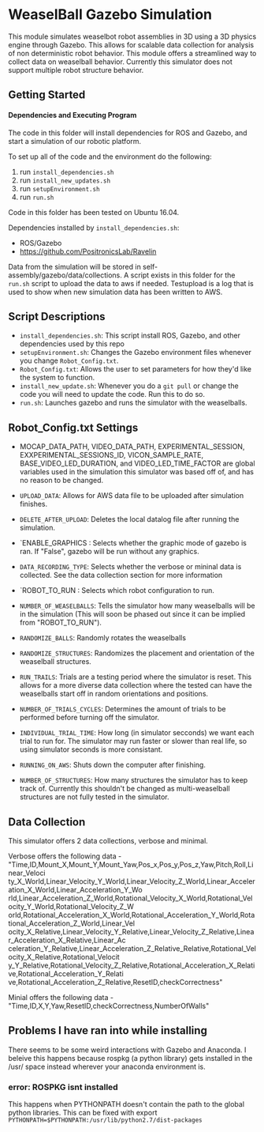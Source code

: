 # WeaselBall Gazebo Simulation
This module simulates weaselbot robot assemblies in 3D using a 3D physics engine through Gazebo. This allows for scalable data collection for analysis of non deterministic robot behavior. This module offers a streamlined way to collect data on weaselball behavior. Currently this simulator does not support multiple robot structure behavior.

## Getting Started
#### Dependencies and Executing Program
The code in this folder will install dependencies for ROS and Gazebo, and start
a simulation of our robotic platform.

To set up all of the code and the environment do the following:

1) run `install_dependencies.sh`
2) run `install_new_updates.sh`
3) run `setupEnvironment.sh`
4) run `run.sh`

Code in this folder has been tested on Ubuntu 16.04.


Dependencies installed by `install_dependencies.sh`:
- ROS/Gazebo
- https://github.com/PositronicsLab/Ravelin

Data from the simulation will be stored in self-assembly/gazebo/data/collections. A script exists in this folder for the `run.sh` script to upload the data to aws if needed. Testupload is a log that is used to show when new simulation data has been written to AWS.

## Script Descriptions
-   `install_dependencies.sh`: This script install ROS, Gazebo, and other
    dependencies used by this repo
-   `setupEnvironment.sh`: Changes the Gazebo environment files whenever you
    change `Robot_Config.txt`. 
-   `Robot_Config.txt`: Allows the user to set parameters for how they'd like
    the system to function.
-   `install_new_update.sh`: Whenever you do a `git pull` or change the code
    you will need to update the code. Run this to do so.
-   `run.sh`: Launches gazebo and runs the simulator with the weaselballs.

## Robot_Config.txt Settings
-   MOCAP_DATA_PATH, VIDEO_DATA_PATH, EXPERIMENTAL_SESSION, EXXPERIMENTAL_SESSIONS_ID, VICON_SAMPLE_RATE, BASE_VIDEO_LED_DURATION, and VIDEO_LED_TIME_FACTOR are global variables used in the simulation this simulator was based off of, and has no reason to be changed.

-   `UPLOAD_DATA`: Allows for AWS data file to be uploaded after simulation finishes.
-   `DELETE_AFTER_UPLOAD`: Deletes the local datalog file after running the simulation.
-   `ENABLE_GRAPHICS : Selects whether the graphic mode of gazebo is ran. If "False", gazebo will be run without any graphics.
-   `DATA_RECORDING_TYPE`: Selects whether the verbose or mininal data is collected. See the data collection section for more information
-   `ROBOT_TO_RUN : Selects which robot configuration to run.
-   `NUMBER_OF_WEASELBALLS`: Tells the simulator how many weaselballs will be in the simulation (This will soon be phased out since it can be implied from "ROBOT_TO_RUN").
-   `RANDOMIZE_BALLS`: Randomly rotates the weaselballs
-   `RANDOMIZE_STRUCTURES`: Randomizes the placement and orientation of the weaselball structures.
-   `RUN_TRAILS`: Trials are a testing period where the simulator is reset. This allows for a more diverse data collection where the tested can have the weaselballs start off in random orientations and positions.
-   `NUMBER_OF_TRIALS_CYCLES`: Determines the amount of trials to be performed before turning off the simulator.
-   `INDIVIDUAL_TRIAL_TIME`: How long (in simulator secconds) we want each trial to run for. The simulator may run faster or slower than real life, so using simulator seconds is more consistant.
-   `RUNNING_ON_AWS`: Shuts down the computer after finishing.
-   `NUMBER_OF_STRUCTURES`: How many structures the simulator has to keep track of. Currently this shouldn't be changed as multi-weaselball structures are not fully tested in the simulator.

## Data Collection
This simulator offers 2 data collections, verbose and minimal. 

Verbose offers the following data - "Time,ID,Mount_X,Mount_Y,Mount_Yaw,Pos_x,Pos_y,Pos_z,Yaw,Pitch,Roll,Linear_Veloci    ty_X_World,Linear_Velocity_Y_World,Linear_Velocity_Z_World,Linear_Acceleration_X_World,Linear_Acceleration_Y_Wo    rld,Linear_Acceleration_Z_World,Rotational_Velocity_X_World,Rotational_Velocity_Y_World,Rotational_Velocity_Z_W    orld,Rotational_Acceleration_X_World,Rotational_Acceleration_Y_World,Rotational_Acceleration_Z_World,Linear_Vel    ocity_X_Relative,Linear_Velocity_Y_Relative,Linear_Velocity_Z_Relative,Linear_Acceleration_X_Relative,Linear_Ac    celeration_Y_Relative,Linear_Acceleration_Z_Relative_Relative,Rotational_Velocity_X_Relative,Rotational_Velocit    y_Y_Relative,Rotational_Velocity_Z_Relative,Rotational_Acceleration_X_Relative,Rotational_Acceleration_Y_Relati    ve,Rotational_Acceleration_Z_Relative,ResetID,checkCorrectness"

Minial offers the following data -
"Time,ID,X,Y,Yaw,ResetID,checkCorrectness,NumberOfWalls"

## Problems I have ran into while installing
There seems to be some weird interactions with Gazebo and Anaconda. I beleive this happens because rospkg (a python library) gets installed in the /usr/ space instead wherever your anaconda environment is.

### error: ROSPKG isnt installed
This happens when PYTHONPATH doesn't contain the path to the global python libraries. This can be fixed with export `PYTHONPATH=$PYTHONPATH:/usr/lib/python2.7/dist-packages`
